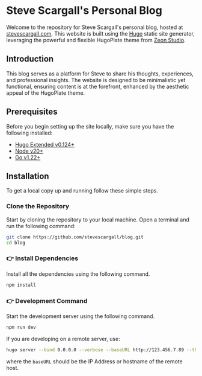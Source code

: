 # Steve Scargall's Personal Blog

Welcome to the repository for Steve Scargall's personal blog, hosted at [stevescargall.com](https://stevescargall.com). This website is built using the [Hugo](https://gohugo.io/) static site generator, leveraging the powerful and flexible HugoPlate theme from [Zeon Studio](https://github.com/zeon-studio/hugoplate).

## Introduction

This blog serves as a platform for Steve to share his thoughts, experiences, and professional insights. The website is designed to be minimalistic yet functional, ensuring content is at the forefront, enhanced by the aesthetic appeal of the HugoPlate theme.

## Prerequisites

Before you begin setting up the site locally, make sure you have the following installed:
- [Hugo Extended v0.124+](https://gohugo.io/installation/)
- [Node v20+](https://nodejs.org/en/download/)
- [Go v1.22+](https://go.dev/doc/install)

## Installation

To get a local copy up and running follow these simple steps.

### Clone the Repository

Start by cloning the repository to your local machine. Open a terminal and run the following command:

```bash
git clone https://github.com/stevescargall/blog.git
cd blog
```

### 👉 Install Dependencies

Install all the dependencies using the following command.

```bash
npm install
```

### 👉 Development Command

Start the development server using the following command.

```bash
npm run dev
```

If you are developing on a remote server, use:

```bash
hugo server --bind 0.0.0.0 --verbose --baseURL http://123.456.7.89 --theme hugoplate
```

where the `baseURL` should be the IP Address or hostname of the remote host.
